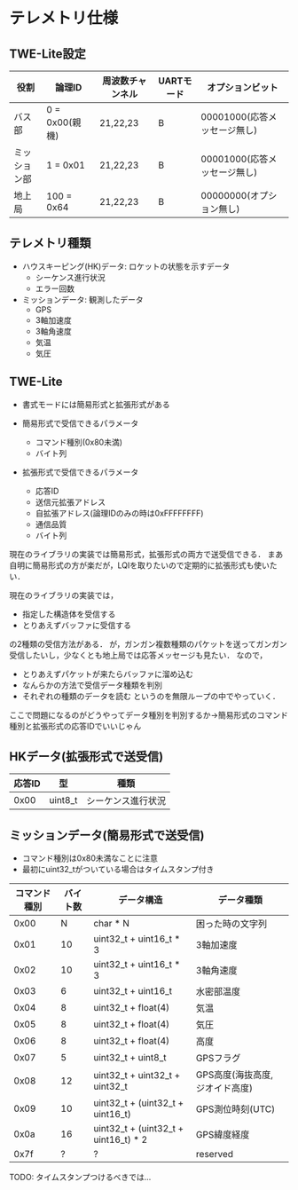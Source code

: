 # テレメトリ仕様

## TWE-Lite設定

|役割|論理ID|周波数チャンネル|UARTモード|オプションビット|
|-|-|-|-|-|
|バス部|0 = 0x00(親機)|21,22,23|B|00001000(応答メッセージ無し)|
|ミッション部|1 = 0x01|21,22,23|B|00001000(応答メッセージ無し)|
|地上局|100 = 0x64|21,22,23|B|00000000(オプション無し)|

## テレメトリ種類
- ハウスキーピング(HK)データ: ロケットの状態を示すデータ
	- シーケンス進行状況
	- エラー回数
- ミッションデータ: 観測したデータ
	- GPS
	- 3軸加速度
	- 3軸角速度
	- 気温
	- 気圧

## TWE-Lite
- 書式モードには簡易形式と拡張形式がある

- 簡易形式で受信できるパラメータ
	- コマンド種別(0x80未満)
	- バイト列

- 拡張形式で受信できるパラメータ
	- 応答ID
	- 送信元拡張アドレス
	- 自拡張アドレス(論理IDのみの時は0xFFFFFFFF)
	- 通信品質
	- バイト列

現在のライブラリの実装では簡易形式，拡張形式の両方で送受信できる．
まあ自明に簡易形式の方が楽だが，LQIを取りたいので定期的に拡張形式も使いたい．

現在のライブラリの実装では，
- 指定した構造体を受信する
- とりあえずバッファに受信する

の2種類の受信方法がある．
が，ガンガン複数種類のパケットを送ってガンガン受信したいし，少なくとも地上局では応答メッセージも見たい．
なので，
- とりあえずパケットが来たらバッファに溜め込む
- なんらかの方法で受信データ種類を判別
- それぞれの種類のデータを読む
というのを無限ループの中でやっていく．

ここで問題になるのがどうやってデータ種別を判別するか->簡易形式のコマンド種別と拡張形式の応答IDでいいじゃん

## HKデータ(拡張形式で送受信)

|応答ID|型|種類|
|-|-|-|
|0x00|uint8_t|シーケンス進行状況|

## ミッションデータ(簡易形式で送受信)

- コマンド種別は0x80未満なことに注意
- 最初にuint32_tがついている場合はタイムスタンプ付き

|コマンド種別|バイト数|データ構造|データ種類|
|-|-|-|-|
|0x00| N|char * N|困った時の文字列|
|0x01|10|uint32_t + uint16_t * 3|3軸加速度|
|0x02|10|uint32_t + uint16_t * 3|3軸角速度|
|0x03| 6|uint32_t + uint16_t|水密部温度|
|0x04| 8|uint32_t + float(4)|気温|
|0x05| 8|uint32_t + float(4)|気圧|
|0x06| 8|uint32_t + float(4)|高度|
|0x07| 5|uint32_t + uint8_t|GPSフラグ|
|0x08|12|uint32_t + uint32_t + uint32_t|GPS高度(海抜高度, ジオイド高度)|
|0x09|10|uint32_t + (uint32_t + uint16_t)|GPS測位時刻(UTC)|
|0x0a|16|uint32_t + (uint32_t + uint16_t) * 2|GPS緯度経度|
|0x7f|?|?|reserved|

TODO: タイムスタンプつけるべきでは...
